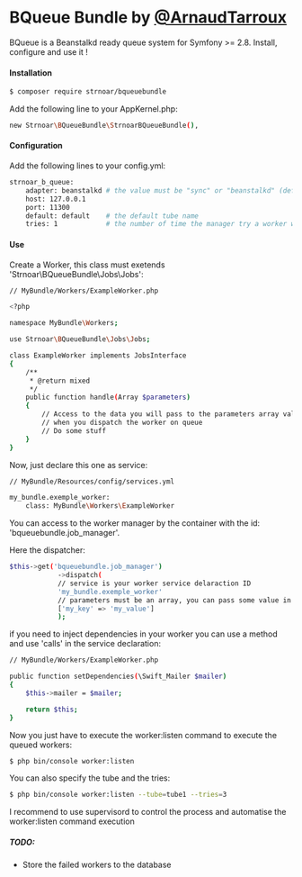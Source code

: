 
# BQueue Bundle by [@ArnaudTarroux](https://github.com/ArnaudTarroux/)

BQueue is a Beanstalkd ready queue system for Symfony >= 2.8. Install, configure and use it !

#### Installation

```sh
$ composer require strnoar/bqueuebundle
```

Add the following line to your AppKernel.php:
```sh
new Strnoar\BQueueBundle\StrnoarBQueueBundle(),
```

#### Configuration

Add the following lines to your config.yml:
```sh
strnoar_b_queue:
    adapter: beanstalkd # the value must be "sync" or "beanstalkd" (default: sync)
    host: 127.0.0.1
    port: 11300
    default: default    # the default tube name
    tries: 1            # the number of time the manager try a worker who failed 
```

#### Use

Create a Worker, this class must exetends 'Strnoar\BQueueBundle\Jobs\Jobs':

```sh
// MyBundle/Workers/ExampleWorker.php

<?php

namespace MyBundle\Workers;

use Strnoar\BQueueBundle\Jobs\Jobs;

class ExampleWorker implements JobsInterface
{   
    /**
     * @return mixed
     */
    public function handle(Array $parameters)
    {
        // Access to the data you will pass to the parameters array value 
        // when you dispatch the worker on queue
        // Do some stuff
    }
}
```

Now, just declare this one as service:

```sh
// MyBundle/Resources/config/services.yml

my_bundle.exemple_worker:
    class: MyBundle\Workers\ExampleWorker
```

You can access to the worker manager by the container with the id: 'bqueuebundle.job_manager'.

Here the dispatcher:

```sh
$this->get('bqueuebundle.job_manager')
            ->dispatch(
            // service is your worker service delaraction ID
            'my_bundle.exemple_worker'
            // parameters must be an array, you can pass some value in this one
            ['my_key' => 'my_value']
            );
```

if you need to inject dependencies in your worker you can use a method and use 'calls' in the service declaration:

```sh
// MyBundle/Workers/ExampleWorker.php

public function setDependencies(\Swift_Mailer $mailer)
{
    $this->mailer = $mailer;

    return $this;
}
```


Now you just have to execute the worker:listen command to execute the queued workers:

```sh
$ php bin/console worker:listen
```

You can also specify the tube and the tries:

```sh
$ php bin/console worker:listen --tube=tube1 --tries=3
```

I recommend to use supervisord to control the process and automatise the worker:listen command execution


##### TODO:

- Store the failed workers to the database
